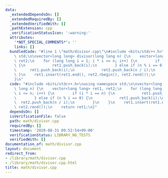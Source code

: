 ```yaml
---
data:
  _extendedDependsOn: []
  _extendedRequiredBy: []
  _extendedVerifiedWith: []
  _pathExtension: cpp
  _verificationStatusIcon: ':warning:'
  attributes:
    '*NOT_SPECIAL_COMMENTS*': ''
    links: []
  bundledCode: "#line 1 \"math/divisor.cpp\"\n#include <bits/stdc++.h>\nusing namespace\
    \ std;\n\nvector<long long> divisor(long long n) {\n    vector<long long> ret1,\
    \ ret2;\n    for (long long i = 1; i * i <= n; i++) {\n        if (i * i == n)\
    \ {\n            ret1.push_back(i);\n        } else if (n % i == 0) {\n      \
    \      ret1.push_back(i);\n            ret2.push_back(n / i);\n        }\n   \
    \ }\n    ret1.insert(ret1.end(), ret2.rbegin(), ret2.rend());\n    return ret1;\n\
    }\n"
  code: "#include <bits/stdc++.h>\nusing namespace std;\n\nvector<long long> divisor(long\
    \ long n) {\n    vector<long long> ret1, ret2;\n    for (long long i = 1; i *\
    \ i <= n; i++) {\n        if (i * i == n) {\n            ret1.push_back(i);\n\
    \        } else if (n % i == 0) {\n            ret1.push_back(i);\n          \
    \  ret2.push_back(n / i);\n        }\n    }\n    ret1.insert(ret1.end(), ret2.rbegin(),\
    \ ret2.rend());\n    return ret1;\n}"
  dependsOn: []
  isVerificationFile: false
  path: math/divisor.cpp
  requiredBy: []
  timestamp: '2020-08-31 09:52:54+09:00'
  verificationStatus: LIBRARY_NO_TESTS
  verifiedWith: []
documentation_of: math/divisor.cpp
layout: document
redirect_from:
- /library/math/divisor.cpp
- /library/math/divisor.cpp.html
title: math/divisor.cpp
---
```

